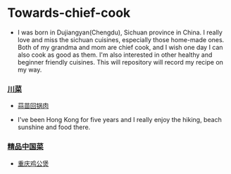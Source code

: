 # Towards-chief-cook
* I was born in Dujiangyan(Chengdu), Sichuan province in China. I really love and miss the sichuan cuisines, especially those home-made ones. Both of my grandma and mom are chief cook, and I wish one day I can also cook as good as them. I'm also interested in other healthy and beginner friendly cuisines. This will repository will record my recipe on my way. 
### [川菜](https://github.com/gitipanda/Towards-chief-cook/tree/main/%E5%B7%9D%E8%8F%9C)
* [蒜苗回锅肉](https://github.com/gitipanda/Towards-chief-cook/blob/main/%E5%B7%9D%E8%8F%9C/%E8%92%9C%E8%8B%97%E5%9B%9E%E9%94%85%E8%82%89.md)


* I've been Hong Kong for five years and I really enjoy the hiking, beach sunshine and food there.
### [精品中国菜](https://github.com/gitipanda/Towards-chief-cook/tree/main/%E7%B2%BE%E5%93%81%E4%B8%AD%E5%9B%BD%E8%8F%9C)
* [重庆鸡公煲](https://github.com/gitipanda/Towards-chief-cook/blob/main/%E7%B2%BE%E5%93%81%E4%B8%AD%E5%9B%BD%E8%8F%9C/%E9%87%8D%E5%BA%86%E9%B8%A1%E5%85%AC%E7%85%B2.md)
